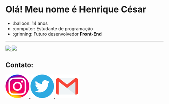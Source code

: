 <h1>Olá! Meu nome é Henrique César</h1>

<ul>
  <li>:balloon: 14 anos</li>
  <li>:computer: Estudante de programação</li>
  <li>:grinning: Futuro desenvolvedor <b>Front-End</b></li>
</ul>


<hr>

  <a href="https://github.com/henriquecesar139">
  <img height="180rem" src="https://github-readme-stats.vercel.app/api?username=henriquecesar139&show_icons=true&theme=dark&include_all_commits=true&count_private=true">
  <img height="180rem" src="https://github-readme-stats.vercel.app/api/top-langs/?username=henriquecesar139&layout=compact&langs_count=7&theme=dark">
</a>
  
<h2>Contato: </h2>

<a href="https://www.instagram.com/henriquecesar1395/">
  <img src="insta.png" width="15%">
</a>

<a href="https://twitter.com/MRCATFAT">
  <img src="twitter.png" width="15%">
</a>

<a href="mailto:henriquecesar1395@gmail.com">
  <img src="mail.png" width="15%">
</a>

